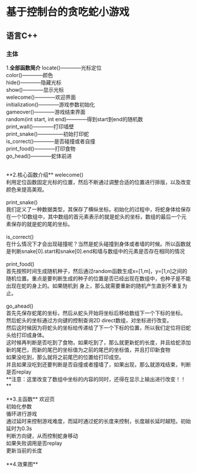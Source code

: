 # 基于控制台的贪吃蛇小游戏
## 语言C++

### 主体
1.**全部函数简介**
locate()————光标定位<br>
color()————颜色<br>
hide()————隐藏光标<br>
show()————显示光标<br>
welecome()————欢迎界面<br>
initialization()————游戏参数初始化<br>
gameover()————游戏结束界面<br>
random(int start, int end)————得到start到end的随机数<br>
print_wall()————打印墙壁<br>
print_snake()—————初始打印蛇<br>
is_correct()————是否碰撞或者自撞<br>
print_food()————打印食物<br>
go_head()————蛇体前进<br>

<br>
**2.核心函数介绍**
welecome()<br>
利用定位函数固定光标的位置，然后不断通过调整合适的位置进行排版，以及改变颜色来提高美观。<br>

<br>
print_snake()<br>
我们定义了一种数据类型，其保存了横纵坐标。初始化的过程中，将蛇身体给保存在一个1D数组中，其中数组的首元素表示的就是蛇头的坐标，数组的最后一个元素保存的就是蛇的尾的坐标。<br>

<br>
is_correct()<br>
在什么情况下才会出现碰撞呢？当然是蛇头碰撞到身体或者墙的时候。所以函数就是判断snake[0].start和snake[0].end和墙与数组中的元素是否存在相同的情况<br>

<br>
print_food()<br>
首先按照时间生成随机种子，然后通过random函数生成x=[1,m]，y=[1,n]之间的随机位置。重点是要判断生成的种子的位置是否已经出现在数组中，也种子是不能出现在蛇的身上的。如果随机到
身上，那么就需要重新的随机产生直到不重复为止。<br>

<br>
go_ahead()<br>
首先先保存蛇尾的坐标，然后从蛇头开始将坐标后移给数组下一个下标的坐标。<br>
然后蛇头的坐标通过方向键的控制查询2D direct数组，对坐标进行改变。<br>
然后这时候因为将蛇头的坐标给传递给了下一个下标的位置，所以我们定位将旧蛇头给打印成身体。<br>
这时候再判断是否吃到了食物，如果吃到了，那么就更新蛇的长度，并且给蛇添加新的尾巴，而新的尾巴的坐标值为之前的尾巴的坐标值，并且打印新食物 <br>
如果没吃到，那么就将之前尾巴的位置给打印成空。<br>
并且如果没吃到还要判断是否自撞或者撞墙了，如果出现，那么就游戏结束，判断是否replay <br>
**注意：这里改变了数组中坐标的内容的同时，还得在显示上输出进行改变！！**<br>

<br>
**3.主函数**
欢迎页<br>
初始化参数<br>
循环进行游戏<br>
通过延时来控制游戏难度，而延时通过蛇的长度来控制，长度越长延时越短。初始延时为0.3s<br>
判断方向键，从而控制蛇身移动<br>
如果失败调用是否replay<br>
更新当前的长度<br>

<br>
**4.效果图**




